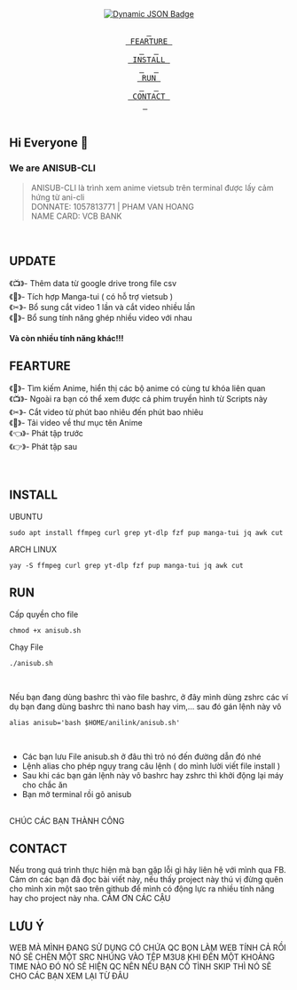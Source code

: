<div align = center>
    <a href="https://discord.gg/AYbJ9MJez7">
<img alt="Dynamic JSON Badge" src="https://i.pinimg.com/736x/07/9d/5f/079d5fb88985798fe0f88d1731c1fa6d.jpg">
    </a>
</div>

<br>
<div align = center>
  <a href="#FEARTURE"><kbd> <br> FEARTURE <br> </kbd></a>&ensp;&ensp;
  <a href="#INSTALL"><kbd> <br> INSTALL <br> </kbd></a>&ensp;&ensp;
  <a href="#RUN"><kbd> <br> RUN <br> </kbd></a>&ensp;&ensp;
  <a href="#CONTACT"><kbd> <br> CONTACT <br> </kbd></a>&ensp;&ensp;
</div>
<br>

## Hi Everyone 👋
### We are ANISUB-CLI
> ANISUB-CLI là trình xem anime vietsub trên terminal được lấy cảm hứng từ ani-cli <br>
> DONNATE: 1057813771 | PHAM VAN HOANG <br>
> NAME CARD: VCB BANK <br>
<br>

## UPDATE
《📺》- Thêm data từ google drive trong file csv <br>
《📖》- Tích hợp Manga-tui ( có hỗ trợ vietsub ) <br>
《✂》- Bổ sung cắt video 1 lần và cắt video nhiều lần<br>
《﬚》- Bổ sung tính năng ghép nhiều video với nhau <br>
#### Và còn nhiều tính năng khác!!! <br>
## FEARTURE

《👀》- Tìm kiếm Anime, hiển thị các bộ anime có cùng tư khóa liên quan <br>
《📺》- Ngoài ra bạn có thể xem được cả phim truyền hình từ Scripts này <br>
《✂》- Cắt video từ phút bao nhiêu đến phút bao nhiêu <br>
《🔗》- Tải video về thư mục tên Anime <br>
《👈》- Phát tập trước <br>
《👉》- Phát tập sau<br>

<br>

## INSTALL

UBUNTU
```shell
sudo apt install ffmpeg curl grep yt-dlp fzf pup manga-tui jq awk cut
```

ARCH LINUX
```shell
yay -S ffmpeg curl grep yt-dlp fzf pup manga-tui jq awk cut
```

## RUN

Cấp quyền cho file
```shell
chmod +x anisub.sh
```

Chạy File
```shell
./anisub.sh
```

<br>

Nếu bạn đang dùng bashrc thì vào file bashrc, ở đây mình dùng zshrc các ví dụ bạn đang dùng bashrc thì nano bash hay vim,... sau đó gán lệnh này vô

```shell
alias anisub='bash $HOME/anilink/anisub.sh'
```
<br>

- Các bạn lưu File anisub.sh ở đâu thì trỏ nó đến đường dẫn đó nhé
- Lệnh alias cho phép ngụy trang câu lệnh ( do mình lười viết file install )
- Sau khi các bạn gán lệnh này vô bashrc hay zshrc thì khởi động lại máy cho chắc ăn
- Bạn mở terminal rồi gõ anisub
<br>
CHÚC CÁC BẠN THÀNH CÔNG

## CONTACT
Nếu trong quá trình thực hiện mà bạn gặp lỗi gì hãy liên hệ với mình qua FB. Cảm ơn các bạn đã đọc bài viết này, nếu thấy project này thú vị đừng quên cho mình xin một sao trên github để mình có động lực ra nhiều tính năng hay cho project này nha. CẢM ƠN CÁC CẬU

## LƯU Ý
WEB MÀ MÌNH ĐANG SỬ DỤNG CÓ CHỨA QC BỌN LÀM WEB TÍNH CẢ RỒI NÓ SẼ CHÈN MỘT SRC NHÚNG VÀO TỆP M3U8 KHI ĐẾN MỘT KHOẢNG TIME NÀO ĐÓ NÓ SẼ HIỆN QC NÊN NẾU BẠN CỐ TÌNH SKIP THÌ NÓ SẼ CHO CÁC BẠN XEM LẠI TỪ ĐÂU
